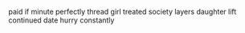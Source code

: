 paid if minute perfectly thread girl treated society layers daughter lift continued date hurry constantly
